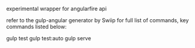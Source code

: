 experimental wrapper for angularfire api 

refer to the gulp-angular generator by Swiip for full list of commands, key commands listed below:

gulp test
gulp test:auto
gulp serve


